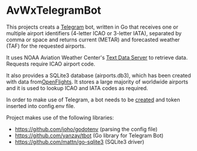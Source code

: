 # AvWxTelegramBot

This projects creats a [Telegram](https://telegram.org/) bot, written in Go that receives one or multiple airport identifiers (4-letter ICAO or 3-letter IATA), separated by comma or space and returns current (METAR) and forecasted weather (TAF) for the requested airports.

It uses NOAA Aviation Weather Center's [Text Data Server](https://www.aviationweather.gov/dataserver) to retrieve data. Requests require ICAO airport code.

It also provides a SQLite3 database (airports.db3), which has been created with data from[OpenFlights](https://openflights.org/data.html#airport). It stores a large majority of worldwide airports and it is used to lookup ICAO and IATA codes as required.

In order to make use of Telegram, a bot needs to be [created](https://core.telegram.org/bots#6-botfather) and token inserted into config.env file.

Project makes use of the following libraries:
* https://github.com/joho/godotenv (parsing the config file)
* https://github.com/yanzay/tbot (Go library for Telegram Bot)
* https://github.com/mattn/go-sqlite3 (SQLite3 driver)
